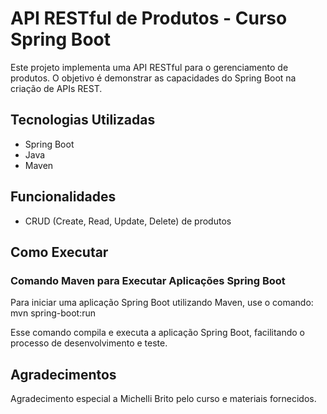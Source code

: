 # API RESTful de Produtos - Curso Spring Boot

Este projeto implementa uma API RESTful para o gerenciamento de produtos. O objetivo é demonstrar as capacidades do Spring Boot na criação de APIs REST.

## Tecnologias Utilizadas
- Spring Boot
- Java
- Maven

## Funcionalidades
- CRUD (Create, Read, Update, Delete) de produtos

## Como Executar
### Comando Maven para Executar Aplicações Spring Boot

Para iniciar uma aplicação Spring Boot utilizando Maven, use o comando: mvn spring-boot:run


Esse comando compila e executa a aplicação Spring Boot, facilitando o processo de desenvolvimento e teste.

## Agradecimentos
Agradecimento especial a Michelli Brito pelo curso e materiais fornecidos.
